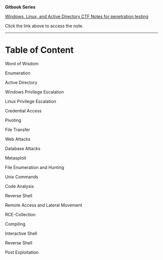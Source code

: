 **Gitbook Series**

[Windows, Linux, and Active Directory CTF Notes for penetration testing](https://iptracej.gitbook.io/windows-linux-and-active-directory-ctf-notes)

Click the link above to access the note.

---

# Table of Content

Word of Wisdom

Enumeration

Active Directory

Windows Privilege Escalation

Linux Privilege Escalation

Credential Access

Pivoting

File Transfer

Web Attacks

Database Attacks

Metasploit

File Enumeration and Hunting

Unix Commands

Code Analysis

Reverse Shell

Remote Access and Lateral Movement

RCE-Collection

Compiling

Interactive Shell

Reverse Shell

Post Exploitation
